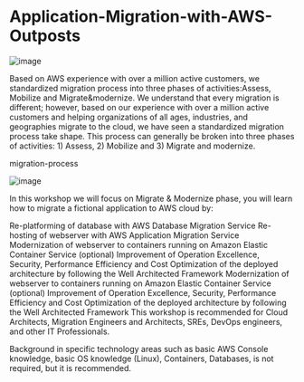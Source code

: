 # Application-Migration-with-AWS-Outposts

![image](https://user-images.githubusercontent.com/86204106/224379195-679a19e2-4ba9-405b-a628-c7c73cf5267f.png)

Based on AWS experience with over a million active customers, we standardized migration process into three phases of activities:Assess, Mobilize and Migrate&amp;modernize.
We understand that every migration is different; however, based on our experience with over a million active customers and helping organizations of all ages, industries, and geographies migrate to the cloud, we have seen a standardized migration process  take shape. This process can generally be broken into three phases of activities: 1) Assess, 2) Mobilize and 3) Migrate and modernize.

migration-process

![image](https://user-images.githubusercontent.com/86204106/224379007-fa4ca85d-fa7c-4f0e-bd70-a0e6bddec53d.png)

In this workshop we will focus on Migrate & Modernize phase, you will learn how to migrate a fictional application to AWS cloud by:

Re-platforming of database with AWS Database Migration Service 
Re-hosting of webserver with AWS Application Migration Service 
Modernization of webserver to containers running on Amazon Elastic Container Service 
(optional) Improvement of Operation Excellence, Security, Performance Efficiency and Cost Optimization of the deployed architecture by following the Well Architected Framework 
Modernization of webserver to containers running on Amazon Elastic Container Service 
(optional) Improvement of Operation Excellence, Security, Performance Efficiency and Cost Optimization of the deployed architecture by following the Well Architected Framework 
This workshop is recommended for Cloud Architects, Migration Engineers and Architects, SREs, DevOps engineers, and other IT Professionals.

Background in specific technology areas such as basic AWS Console knowledge, basic OS knowledge (Linux), Containers, Databases, is not required, but it is recommended.
